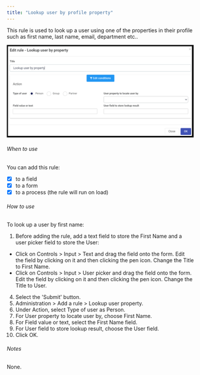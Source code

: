 ```yaml
---
title: "Lookup user by profile property"
---
```




This rule is used to look up a user using one of the properties in their profile such as first name, last name, email, department etc..  	

![Look up user by property dialog box](images/lookupuserbyproperty.png)

###### When to use 
You can add this rule:
- [x] to a field
- [x] to a form 
- [x] to a process (the rule will run on load)
###### How to use
To look up a user by first name:
1. Before adding the rule, add a text field to store the First Name and a user picker field to store the User:
- Click on Controls > Input > Text and drag the field onto the form. Edit the field by clicking on it and then clicking the pen icon. Change the Title to First Name.  
- Click on Controls > Input > User picker and drag the field onto the form. Edit the field by clicking on it and then clicking the pen icon. Change the Title to User.  
4. Select the 'Submit' button.
5. Administration > Add a rule > Lookup user property.
6. Under Action, select Type of user as Person.
7. For User property to locate user by, choose First Name.
8. For Field value or text, select the First Name field.
9. For User field to store lookup result, choose the User field.
9. Click OK.

###### Notes
None.
